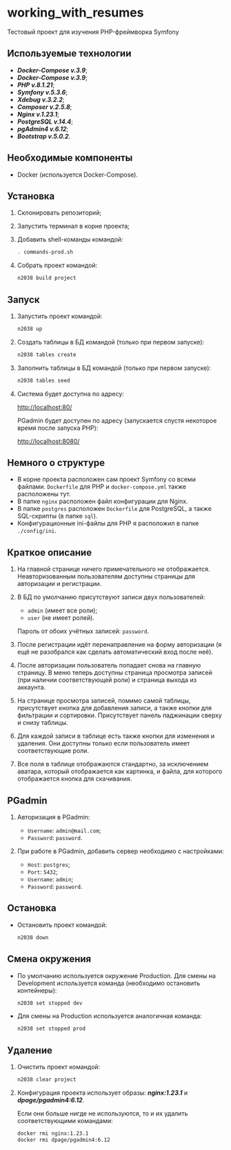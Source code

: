 # working_with_resumes

Тестовый проект для изучения PHP-фреймворка Symfony

## Используемые технологии

- _**Docker-Compose v.3.9**_;
- _**Docker-Compose v.3.9**_;
- _**PHP v.8.1.21**_;
- _**Symfony v.5.3.6**_;
- _**Xdebug v.3.2.2**_;
- _**Composer v.2.5.8**_;
- _**Nginx v.1.23.1**_;
- _**PostgreSQL v.14.4**_;
- _**pgAdmin4 v.6.12**_;
- _**Bootstrap v.5.0.2**_.

## Необходимые компоненты

- Docker (используется Docker-Compose).

## Установка

1. Склонировать репозиторий;
2. Запустить терминал в корне проекта;
3. Добавить shell-команды командой:

   ```bash
   . commands-prod.sh
   ```

4. Собрать проект командой:

   ```bash
   n2038 build project
   ```

## Запуск

1. Запустить проект командой:

   ```bash
   n2038 up
   ```

2. Создать таблицы в БД командой (только при первом запуске):

   ```bash
   n2038 tables create
   ```

3. Заполнить таблицы в БД командой (только при первом запуске):

   ```bash
   n2038 tables seed
   ```

4. Система будет доступна по адресу:

   <http://localhost:80/>

   PGadmin будет доступен по адресу (запускается спустя некоторое время после запуска PHP):

   <http://localhost:8080/>

## Немного о структуре

- В корне проекта расположен сам проект Symfony со всеми файлами. `Dockerfile` для PHP и `docker-compose.yml` также расположены тут.
- В папке `nginx` расположен файл конфигурации для Nginx.
- В папке `postgres` расположен `Dockerfile` для PostgreSQL, а также SQL-скрипты (в папке `sql`).
- Конфигурационные ini-файлы для PHP я расположил в папке `./config/ini`.

## Краткое описание

1. На главной странице ничего примечательного не отображается. Неавторизованным пользователям доступны страницы для авторизации и регистрации.
2. В БД по умолчанию присутствуют записи двух пользователей:

    - `admin` (имеет все роли);
    - `user` (не имеет ролей).

   Пароль от обоих учётных записей: `password`.

3. После регистрации идёт перенаправление на форму авторизации (я ещё не разобрался как сделать автоматический вход после неё).
4. После авторизации пользователь попадает снова на главную страницу. В меню теперь доступны страница просмотра записей (при наличии соответствующей роли) и страница выхода из аккаунта.
5. На странице просмотра записей, помимо самой таблицы, присутствует кнопка для добавления записи, а также кнопки для фильтрации и сортировки. Присутствует панель паджинации сверху и снизу таблицы.
6. Для каждой записи в таблице есть также кнопки для изменения и удаления. Они доступны только если пользователь имеет соответствующие роли.
7. Все поля в таблице отображаются стандартно, за исключением аватара, который отображается как картинка, и файла, для которого отображается кнопка для скачивания.

## PGadmin

1. Авторизация в PGadmin:

   - `Username`: `admin@mail.com`;
   - `Password`: `password`.

2. При работе в PGadmin, добавить сервер необходимо с настройками:

   - `Host`: `postgres`;
   - `Port`: `5432`;
   - `Username`: `admin`;
   - `Password`: `password`.

## Остановка

- Остановить проект командой:

   ```bash
   n2038 down
   ```

## Смена окружения

- По умолчанию используется окружение Production. Для смены на Development используется команда (необходимо остановить контейнеры):

   ```bash
   n2038 set stopped dev
   ```

- Для смены на Production используется аналогичная команда:

   ```bash
   n2038 set stopped prod
   ```

## Удаление

1. Очистить проект командой:

   ```bash
   n2038 clear project
   ```

2. Конфигурация проекта использует образы: _**nginx:1.23.1**_ и _**dpage/pgadmin4:6.12**_.
   
   Если они больше нигде не используются, то и их удалить соответствующими командами:

   ```bash
   docker rmi nginx:1.23.1
   docker rmi dpage/pgadmin4:6.12
   ```
